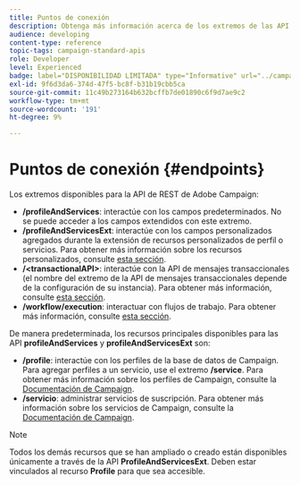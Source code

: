 ```yaml
---
title: Puntos de conexión
description: Obtenga más información acerca de los extremos de las API.
audience: developing
content-type: reference
topic-tags: campaign-standard-apis
role: Developer
level: Experienced
badge: label="DISPONIBILIDAD LIMITADA" type="Informative" url="../campaign-standard-migration-home.md" tooltip="Restringido a usuarios migrados de Campaign Standard"
exl-id: 9f6d3da6-374d-47f5-bc8f-b31b19cbb5ca
source-git-commit: 11c49b273164b632bcffb7de01890c6f9d7ae9c2
workflow-type: tm+mt
source-wordcount: '191'
ht-degree: 9%

---
```


# Puntos de conexión {#endpoints}

Los extremos disponibles para la API de REST de Adobe Campaign:

* **/profileAndServices**: interactúe con los campos predeterminados. No se puede acceder a los campos extendidos con este extremo.
* **/profileAndServicesExt**: interactúe con los campos personalizados agregados durante la extensión de recursos personalizados de perfil o servicios. Para obtener más información sobre los recursos personalizados, consulte [esta sección](custom-resources.md).
* **/&lt;transactionalAPI>**: interactúe con la API de mensajes transaccionales (el nombre del extremo de la API de mensajes transaccionales depende de la configuración de su instancia). Para obtener más información, consulte [esta sección](managing-transactional-messages.md).
* **/workflow/execution**: interactuar con flujos de trabajo. Para obtener más información, consulte [esta sección](controlling-a-workflow.md).

De manera predeterminada, los recursos principales disponibles para las API **profileAndServices** y **profileAndServicesExt** son:

* **/profile**: interactúe con los perfiles de la base de datos de Campaign. Para agregar perfiles a un servicio, use el extremo **/service**. Para obtener más información sobre los perfiles de Campaign, consulte la [Documentación de Campaign](https://helpx.adobe.com/es/campaign/standard/audiences/using/about-profiles.html).
* **/servicio**: administrar servicios de suscripción. Para obtener más información sobre los servicios de Campaign, consulte la [Documentación de Campaign](https://helpx.adobe.com/es/campaign/standard/audiences/using/creating-a-service.html).

>[!NOTE]
>
>Todos los demás recursos que se han ampliado o creado están disponibles únicamente a través de la API **ProfileAndServicesExt**. Deben estar vinculados al recurso **Profile** para que sea accesible.
